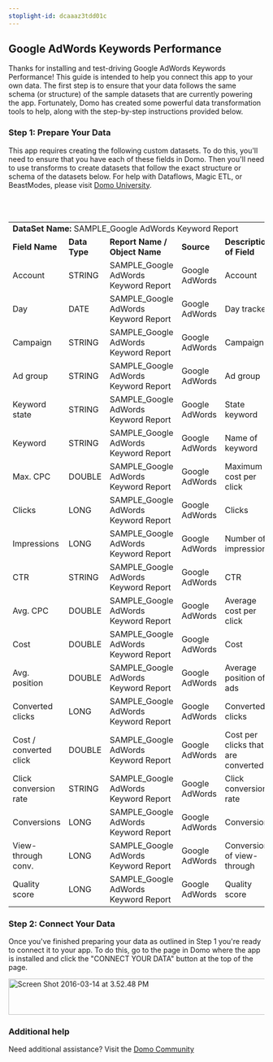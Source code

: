 ```yaml
---
stoplight-id: dcaaaz3tdd01c
---
```


<div class="col-md-12 content-panel">
                <h2>Google AdWords Keywords Performance</h2>
                <p></p><p>Thanks for installing and test-driving <span id="title">Google AdWords Keywords Performance</span>! This guide is intended to help you connect this app to your own data. The first step is to ensure that your data follows the same schema (or structure) of the sample datasets that are currently powering the app. Fortunately, Domo has created some powerful data transformation tools to help, along with the step-by-step instructions provided below.</p><div class="doc-row" id="Step%201:%20Identify%20Required%20Data%20Fields"><h3 class="doc-row-title">Step 1: Prepare Your Data</h3><div class="small-pad-bottom"><p>This app requires creating the following custom datasets. To do this, you'll need to ensure that you have each of these fields in Domo. Then you'll need to use transforms to create datasets that follow the exact structure or schema of the datasets below. For help with Dataflows, Magic ETL, or BeastModes, please visit <a href="https://university.domo.com/" target="_blank">Domo University</a>.</p></div>
                <br><br>
                <div id="custom-data-container"><table id="SAMPLE_Google-AdWords-Keyword-Report"><tbody><tr><td colspan="6"><strong>DataSet Name:</strong> <span class="value">SAMPLE_Google AdWords Keyword Report</span></td></tr><!--tr>    <td colspan="6"></td></tr--><tr><td><strong>Field Name</strong></td><td><strong>Data Type</strong></td><td><strong>Report Name / Object Name</strong></td><td><strong>Source </strong></td><td colspan="2"><strong>Description of Field</strong></td></tr><tr><td>Account</td><td>STRING</td><td>SAMPLE_Google AdWords Keyword Report</td><td>Google AdWords</td><td colspan="2">Account</td></tr><tr><td>Day</td><td>DATE</td><td>SAMPLE_Google AdWords Keyword Report</td><td>Google AdWords</td><td colspan="2">Day tracked</td></tr><tr><td>Campaign</td><td>STRING</td><td>SAMPLE_Google AdWords Keyword Report</td><td>Google AdWords</td><td colspan="2">Campaign</td></tr><tr><td>Ad group</td><td>STRING</td><td>SAMPLE_Google AdWords Keyword Report</td><td>Google AdWords</td><td colspan="2">Ad group</td></tr><tr><td>Keyword state</td><td>STRING</td><td>SAMPLE_Google AdWords Keyword Report</td><td>Google AdWords</td><td colspan="2">State keyword</td></tr><tr><td>Keyword</td><td>STRING</td><td>SAMPLE_Google AdWords Keyword Report</td><td>Google AdWords</td><td colspan="2">Name of keyword</td></tr><tr><td>Max. CPC</td><td>DOUBLE</td><td>SAMPLE_Google AdWords Keyword Report</td><td>Google AdWords</td><td colspan="2">Maximum cost per click</td></tr><tr><td>Clicks</td><td>LONG</td><td>SAMPLE_Google AdWords Keyword Report</td><td>Google AdWords</td><td colspan="2">Clicks</td></tr><tr><td>Impressions</td><td>LONG</td><td>SAMPLE_Google AdWords Keyword Report</td><td>Google AdWords</td><td colspan="2">Number of impressions</td></tr><tr><td>CTR</td><td>STRING</td><td>SAMPLE_Google AdWords Keyword Report</td><td>Google AdWords</td><td colspan="2">CTR</td></tr><tr><td>Avg. CPC</td><td>DOUBLE</td><td>SAMPLE_Google AdWords Keyword Report</td><td>Google AdWords</td><td colspan="2">Average cost per click</td></tr><tr><td>Cost</td><td>DOUBLE</td><td>SAMPLE_Google AdWords Keyword Report</td><td>Google AdWords</td><td colspan="2">Cost </td></tr><tr><td>Avg. position</td><td>DOUBLE</td><td>SAMPLE_Google AdWords Keyword Report</td><td>Google AdWords</td><td colspan="2">Average position of ads</td></tr><tr><td>Converted clicks</td><td>LONG</td><td>SAMPLE_Google AdWords Keyword Report</td><td>Google AdWords</td><td colspan="2">Converted clicks</td></tr><tr><td>Cost / converted click</td><td>DOUBLE</td><td>SAMPLE_Google AdWords Keyword Report</td><td>Google AdWords</td><td colspan="2">Cost per clicks that are converted</td></tr><tr><td>Click conversion rate</td><td>STRING</td><td>SAMPLE_Google AdWords Keyword Report</td><td>Google AdWords</td><td colspan="2">Click conversion rate</td></tr><tr><td>Conversions</td><td>LONG</td><td>SAMPLE_Google AdWords Keyword Report</td><td>Google AdWords</td><td colspan="2">Conversions</td></tr><tr><td>View-through conv.</td><td>LONG</td><td>SAMPLE_Google AdWords Keyword Report</td><td>Google AdWords</td><td colspan="2">Conversion of view-through</td></tr><tr><td>Quality score</td><td>LONG</td><td>SAMPLE_Google AdWords Keyword Report</td><td>Google AdWords</td><td colspan="2">Quality score</td></tr></tbody></table><div class="doc-row medium-pad-top">
                <h3 class="doc-row-title">Step 2: Connect Your Data</h3>
                <div class="small-pad-bottom">
                    <p>Once you've finished preparing your data as outlined in Step 1 you're ready to connect it to your app. To do this, go to the page in Domo where the app is installed and click the "CONNECT YOUR DATA" button at the top of the page.</p>
                    <p class="small-pad">
                    <img class="alignnone size-full wp-image-1207" src="https://s3.amazonaws.com/development.domo.com/wp-content/uploads/2016/03/14155707/Screen-Shot-2016-03-14-at-3.52.48-PM1.png" alt="Screen Shot 2016-03-14 at 3.52.48 PM" width="1158" height="71">
                    </p>
                    <div id="ooyalaplayer-IyYTc1MjE61NwLdtrxXvZuhH-dSGbWnR" class="ooyalaplayer"></div>
                    <script>
                        OO.ready(function() {
                            OO.Player.create("ooyalaplayer-IyYTc1MjE61NwLdtrxXvZuhH-dSGbWnR", "IyYTc1MjE61NwLdtrxXvZuhH-dSGbWnR", {
                                height: 380
                            });
                        });
                    </script>
                </div>
                <h3 class="doc-row-title">Additional help</h3>
                <div class="small-pad-bottom">
                    <p>Need additional assistance? Visit the <a href="https://dojo.domo.com">Domo Community</a></p>
                </div>
            </div></div></div><p></p>            </div>

